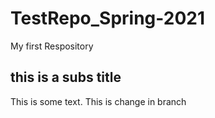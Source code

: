 # TestRepo_Spring-2021
My first Respository 
## this is a subs title
 This is some text.
This is change in branch
